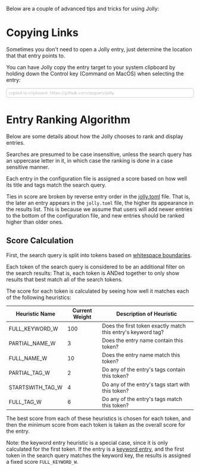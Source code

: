 Below are a couple of advanced tips and tricks for using Jolly:

# Copying Links

Sometimes you don't need to open a Jolly entry, just determine the location
that that entry points to. 

You can have Jolly copy the entry target to your system clipboard by
holding down the Control key (Command on MacOS) when selecting the
entry:

![copying](static/clipboard.png)

# Entry Ranking Algorithm

Below are some details about how the Jolly chooses to rank and display entries. 

Searches are presumed to be case insensitive, unless the search query
has an uppercase letter in it, in which case the ranking is done in a
case sensitive manner.

Each entry in the configuration file is assigned a score based on how
well its title and tags match the search query.

Ties in score are broken by reverse entry order in the
[jolly.toml](file-format.md) file. That is, the later an entry appears
in the `jolly.toml` file, the higher its appearance in the results
list. This is because we assume that users will add newer entries to
the bottom of the configuration file, and new entries should be ranked
higher than older ones.

## Score Calculation

First, the search query is split into tokens based on [whitespace
boundaries](https://doc.rust-lang.org/std/primitive.str.html#method.split_whitespace).

Each token of the search query is considered to be an additional
filter on the search results: That is, each token is ANDed together to
only show results that best match all of the search tokens. 

The score for each token is calculated by seeing how well it matches each of the following heuristics:

| Heuristic Name   | Current Weight | Description of Heuristic                                     |
|------------------|----------------|--------------------------------------------------------------|
| FULL_KEYWORD_W   | 100            | Does the first token exactly match this entry's keyword tag? |
| PARTIAL_NAME_W   | 3              | Does the entry name contain this token?                      |
| FULL_NAME_W      | 10             | Does the entry name match this token?                        |
| PARTIAL_TAG_W    | 2              | Do any of the entry's tags contain this token?               |
| STARTSWITH_TAG_W | 4              | Do any of the entry's tags start with this token?            |
| FULL_TAG_W       | 6              | Do any of the entry's tags match this token?                 |

The best score from each of these heuristics is chosen for each token,
and then the minimum score from each token is taken as the overall
score for the entry.


Note: the keyword entry heuristic is a special case, since it is only
calculated for the first token. If the entry is a [keyword
entry](file-format.md#keyword), and the first token in the search
query matches the keyword key, the results is assigned a fixed score
`FULL_KEYWORD_W`.
